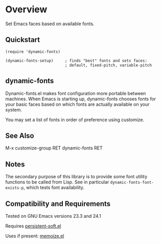 Overview
========

Set Emacs faces based on available fonts.

Quickstart
----------

	(require 'dynamic-fonts)

	(dynamic-fonts-setup)     ; finds "best" fonts and sets faces:
	                          ; default, fixed-pitch, variable-pitch


dynamic-fonts
-------------

Dynamic-fonts.el makes font configuration more portable between
machines.  When Emacs is starting up, dynamic-fonts chooses fonts
for your basic faces based on which fonts are actually available
on your system.

You may set a list of fonts in order of preference using customize.

See Also
--------

M-x customize-group RET dynamic-fonts RET

Notes
-----

The secondary purpose of this library is to provide some font
utility functions to be called from Lisp.  See in particular
`dynamic-fonts-font-exists-p`, which tests font availability.

Compatibility and Requirements
------------------------------

Tested on GNU Emacs versions 23.3 and 24.1

Requires [persistent-soft.el](http://github.com/rolandwalker/persistent-soft)

Uses if present: [memoize.el](http://github.com/skeeto/emacs-memoize)
